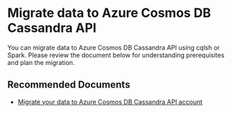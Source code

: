 <properties
	pageTitle="Migrate data to Azure Cosmos DB Cassandra API"
	description="Cassandra migration"
	service="microsoft.documentdb"
	resource="databaseAccounts"
	authors="balaks"
	displayOrder="407"
	selfHelpType="resource"
	supportTopicIds="32615108"
	resourceTags=""
	productPesIds="15585"
	cloudEnvironments="public"
/>
# Migrate data to Azure Cosmos DB Cassandra API

You can migrate data to Azure Cosmos DB Cassandra API using cqlsh or Spark. Please review the document below for understanding prerequisites and plan the migration.




## **Recommended Documents**
* [Migrate your data to Azure Cosmos DB Cassandra API account](https://docs.microsoft.com/azure/cosmos-db/cassandra-import-data)
